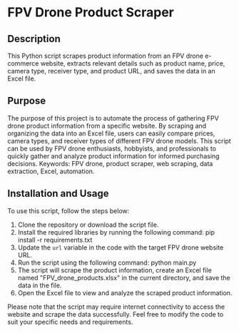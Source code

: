 # FPV Drone Product Scraper

## Description
This Python script scrapes product information from an FPV drone e-commerce website, 
extracts relevant details such as product name, price, camera type, receiver type, and product URL, 
and saves the data in an Excel file. 

## Purpose
The purpose of this project is to automate the process of gathering FPV drone product information from a specific website. 
By scraping and organizing the data into an Excel file, users can easily compare prices, camera types, and receiver types of different FPV drone models. 
This script can be used by FPV drone enthusiasts, hobbyists, and professionals to quickly gather and analyze product information for informed purchasing decisions.
Keywords: FPV drone, product scraper, web scraping, data extraction, Excel, automation.

## Installation and Usage
To use this script, follow the steps below:

1. Clone the repository or download the script file.
2. Install the required libraries by running the following command:
pip install -r requirements.txt
3. Update the `url` variable in the code with the target FPV drone website URL.
4. Run the script using the following command:
python main.py
5. The script will scrape the product information, create an Excel file named "FPV_drone_products.xlsx" in the current directory, and save the data in the file.
6. Open the Excel file to view and analyze the scraped product information.

Please note that the script may require internet connectivity to access the website and scrape the data successfully.
Feel free to modify the code to suit your specific needs and requirements.


